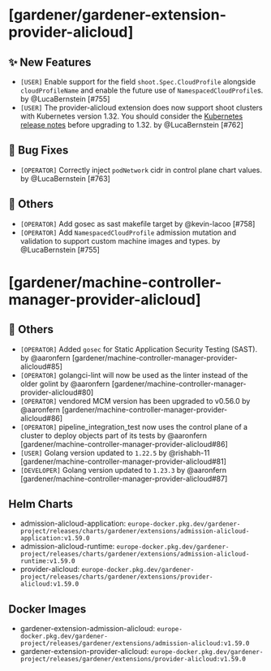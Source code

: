# [gardener/gardener-extension-provider-alicloud]

## ✨ New Features

- `[USER]` Enable support for the field `shoot.Spec.CloudProfile` alongside `cloudProfileName` and enable the future use of `NamespacedCloudProfile`s. by @LucaBernstein [#755]
- `[USER]` The provider-alicloud extension does now support shoot clusters with Kubernetes version 1.32. You should consider the [Kubernetes release notes](https://github.com/kubernetes/kubernetes/blob/master/CHANGELOG/CHANGELOG-1.32.md) before upgrading to 1.32. by @LucaBernstein [#762]
## 🐛 Bug Fixes

- `[OPERATOR]` Correctly inject `podNetwork` cidr in control plane chart values. by @LucaBernstein [#763]
## 🏃 Others

- `[OPERATOR]` Add gosec as sast makefile target by @kevin-lacoo [#758]
- `[OPERATOR]` Add `NamespacedCloudProfile` admission mutation and validation to support custom machine images and types. by @LucaBernstein [#755]
# [gardener/machine-controller-manager-provider-alicloud]

## 🏃 Others

- `[OPERATOR]` Added `gosec` for Static Application Security Testing (SAST). by @aaronfern [gardener/machine-controller-manager-provider-alicloud#85]
- `[OPERATOR]` golangci-lint will now be used as the linter instead of the older golint by @aaronfern [gardener/machine-controller-manager-provider-alicloud#80]
- `[OPERATOR]` vendored MCM version has been upgraded to v0.56.0 by @aaronfern [gardener/machine-controller-manager-provider-alicloud#86]
- `[OPERATOR]` pipeline_integration_test now uses the control plane of a cluster to deploy objects part of its tests by @aaronfern [gardener/machine-controller-manager-provider-alicloud#86]
- `[USER]` Golang version updated to `1.22.5` by @rishabh-11 [gardener/machine-controller-manager-provider-alicloud#81]
- `[DEVELOPER]` Golang version updated to `1.23.3` by @aaronfern [gardener/machine-controller-manager-provider-alicloud#87]

## Helm Charts
- admission-alicloud-application: `europe-docker.pkg.dev/gardener-project/releases/charts/gardener/extensions/admission-alicloud-application:v1.59.0`
- admission-alicloud-runtime: `europe-docker.pkg.dev/gardener-project/releases/charts/gardener/extensions/admission-alicloud-runtime:v1.59.0`
- provider-alicloud: `europe-docker.pkg.dev/gardener-project/releases/charts/gardener/extensions/provider-alicloud:v1.59.0`
## Docker Images
- gardener-extension-admission-alicloud: `europe-docker.pkg.dev/gardener-project/releases/gardener/extensions/admission-alicloud:v1.59.0`
- gardener-extension-provider-alicloud: `europe-docker.pkg.dev/gardener-project/releases/gardener/extensions/provider-alicloud:v1.59.0`
